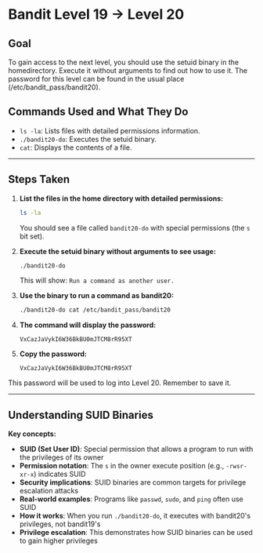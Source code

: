 # Bandit Level 19 → Level 20
## Goal
To gain access to the next level, you should use the setuid binary in the homedirectory. Execute it without arguments to find out how to use it. The password for this level can be found in the usual place (/etc/bandit_pass/bandit20).

## Commands Used and What They Do
- `ls -la`: Lists files with detailed permissions information.
- `./bandit20-do`: Executes the setuid binary.
- `cat`: Displays the contents of a file.
---
## Steps Taken
1. **List the files in the home directory with detailed permissions:**
   ```bash
   ls -la
   ```
   You should see a file called `bandit20-do` with special permissions (the `s` bit set).

2. **Execute the setuid binary without arguments to see usage:**
   ```bash
   ./bandit20-do
   ```
   This will show: `Run a command as another user.`

3. **Use the binary to run a command as bandit20:**
   ```bash
   ./bandit20-do cat /etc/bandit_pass/bandit20
   ```

4. **The command will display the password:**
   ```
   VxCazJaVykI6W36BkBU0mJTCM8rR95XT
   ```

5. **Copy the password:**
   ```
   VxCazJaVykI6W36BkBU0mJTCM8rR95XT
   ```

This password will be used to log into Level 20. Remember to save it.

---
## Understanding SUID Binaries
**Key concepts:**
- **SUID (Set User ID)**: Special permission that allows a program to run with the privileges of its owner
- **Permission notation**: The `s` in the owner execute position (e.g., `-rwsr-xr-x`) indicates SUID
- **Security implications**: SUID binaries are common targets for privilege escalation attacks
- **Real-world examples**: Programs like `passwd`, `sudo`, and `ping` often use SUID
- **How it works**: When you run `./bandit20-do`, it executes with bandit20's privileges, not bandit19's
- **Privilege escalation**: This demonstrates how SUID binaries can be used to gain higher privileges
